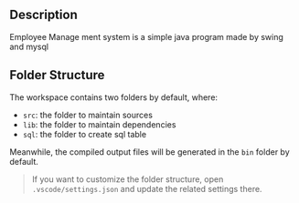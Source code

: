 ## Description

Employee Manage ment system is a simple java program made by swing and mysql

## Folder Structure

The workspace contains two folders by default, where:

- `src`: the folder to maintain sources
- `lib`: the folder to maintain dependencies
-  `sql`: the folder to create sql table

Meanwhile, the compiled output files will be generated in the `bin` folder by default.

> If you want to customize the folder structure, open `.vscode/settings.json` and update the related settings there.



